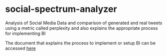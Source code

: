 # social-spectrum-analyzer
Analysis of Social Media Data and comparison of generated and real tweets using a metric called perplexity and also explains the appropriate process for implementing BI

The document that explains the process to implement or setup BI can be accessed [here](https://docs.google.com/document/d/1kLrRbosQyacz1JiMGHg9Vv_JOraHAIf8/edit?usp=drive_link&ouid=102634646235099236813&rtpof=true&sd=true)
